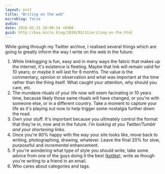 ```yaml
---
layout: post
title: "Writing on the web"
microblog: false
audio: 
date: 2018-03-31 20:09:34 +0300
guid: http://kaa.micro.blog/2018/03/31/writing-on-the.html
---
```

While going through my Twitter archive, I realised several things which are going to greatly inform the way I write on the web in the future:

1. While linklogging is fun, easy and in many ways the fabric that makes up the internet, it's existence is fleeting. Maybe that link will remain valid for 10 years; or maybe it will last for 6 months. The value is the commentary, opinion or observation and what was important at the time rather than the thing itself. What caught your attention, why should you care, etc.
2. The mundane rituals of your life now will seem facinating in 10 years time, because likely those same rituals will have changed, or you're with someone else, or in a different country. Take a moment to capture your life as it's playing out now to help trigger some nostalgia further down the road. 
3. Own your stuff. It's important because you ultimately control the format that they're in, now and in the future. _I'm looking at you Twitter/Tumblr and your shortening links_. 
4. Once you're 80% happy with the way your site looks like, move back to writing, photographing, drawing, whatever. Leave the final 20% for slow, purposeful and _incremental_ enhancement.
5. If you're wondering what type of style you should write, take some advice from one of the guys doing it the best ([kottke](http://kottke.org)), write as though you're writing to a friend in an email. 
6. Who cares about categories and tags.

